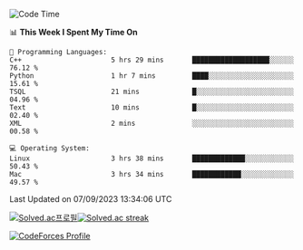 
<!--START_SECTION:waka-->
![Code Time](http://img.shields.io/badge/Code%20Time-3%2C005%20hrs%2016%20mins-blue)

📊 **This Week I Spent My Time On** 

```text
💬 Programming Languages: 
C++                      5 hrs 29 mins       ███████████████████░░░░░░   76.12 % 
Python                   1 hr 7 mins         ████░░░░░░░░░░░░░░░░░░░░░   15.61 % 
TSQL                     21 mins             █░░░░░░░░░░░░░░░░░░░░░░░░   04.96 % 
Text                     10 mins             █░░░░░░░░░░░░░░░░░░░░░░░░   02.40 % 
XML                      2 mins              ░░░░░░░░░░░░░░░░░░░░░░░░░   00.58 % 

💻 Operating System: 
Linux                    3 hrs 38 mins       █████████████░░░░░░░░░░░░   50.43 % 
Mac                      3 hrs 34 mins       ████████████░░░░░░░░░░░░░   49.57 % 
```


 Last Updated on 07/09/2023 13:34:06 UTC
<!--END_SECTION:waka-->


[![Solved.ac프로필](http://mazassumnida.wtf/api/generate_badge?boj=hckim96)](https://solved.ac/hckim96)[![Solved.ac streak](http://mazandi.herokuapp.com/api?handle=hckim96&theme=dark)](https://solved.ac/hckim96)


[![CodeForces Profile](https://cf.leed.at?id=hckim96)](https://codeforces.com/profile/hckim96)

